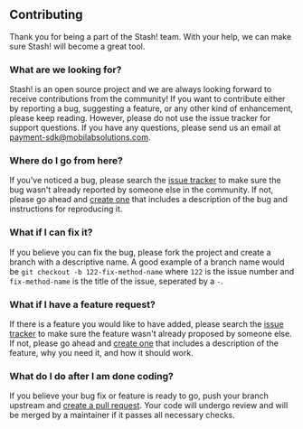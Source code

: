 ## Contributing

Thank you for being a part of the Stash! team. With your help, we can make sure Stash! will become a great tool.

### What are we looking for?

Stash! is an open source project and we are always looking forward to receive contributions from the community! If you want to contribute either by reporting a bug, suggesting a feature, or any other kind of enhancement, please keep reading. However, please do not use the issue tracker for support questions. If you have any questions, please send us an email at payment-sdk@mobilabsolutions.com.

### Where do I go from here?

If you've noticed a bug, please search the [issue tracker](https://github.com/mobilabsolutions/payment-sdk-backend-open/issues) to make sure the bug wasn't already reported by someone else in the community. If not, please go ahead and [create one](https://github.com/mobilabsolutions/payment-sdk-backend-open/issues/new) that includes a description of the bug and instructions for reproducing it.

### What if I can fix it?

If you believe you can fix the bug, please fork the project and create a branch with a descriptive name. A good example of a branch name would be 
```git checkout -b 122-fix-method-name``` where `122` is the issue number and `fix-method-name` is the title of the issue, seperated by a `-`.

### What if I have a feature request?

If there is a feature you would like to have added, please search the [issue tracker](https://github.com/mobilabsolutions/payment-sdk-backend-open/issues) to make sure the feature wasn't already proposed by someone else. If not, please go ahead and [create one](https://github.com/mobilabsolutions/payment-sdk-backend-open/issues/new) that includes a description of the feature, why you need it, and how it should work.

### What do I do after I am done coding?

If you believe your bug fix or feature is ready to go, push your branch upstream and [create a pull request](https://github.com/mobilabsolutions/payment-sdk-backend-open/compare). Your code will undergo review and will be merged by a maintainer if it passes all necessary checks.
